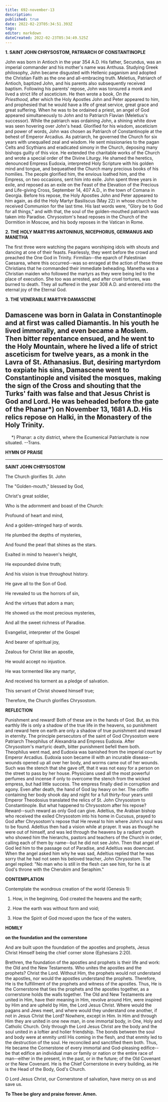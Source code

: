 ```yaml
---
title: 692-november-13
description: 
published: true
date: 2022-02-23T05:34:51.393Z
tags: 
editor: markdown
dateCreated: 2022-02-23T05:34:49.525Z
---
```



**1. SAINT JOHN CHRYSOSTOM, PATRIARCH OF CONSTANTINOPLE**

John was born in Antioch in the year 354 A.D. His father, Secundus, was an imperial commander and his mother's name was Anthusa. Studying Greek philosophy, John became disgusted with Hellenic paganism and adopted the Christian Faith as the one and all-embracing truth. Meletius, Patriarch of Antioch, baptized John, and his parents also subsequently received baptism. Following his parents' repose, John was tonsured a monk and lived a strict life of asceticism. He then wrote a book, *On the Priesthood,* after which the Holy Apostles John and Peter appeared to him, and prophesied that he would have a life of great service, great grace and great suffering. When he was to be ordained a priest, an angel of God appeared simultaneously to John and to Patriarch Flavian (Meletius's successor). While the patriarch was ordaining John, a shining white dove was seen hovering over John's head. Glorified for his wisdom, asceticism and power of words, John was chosen as Patriarch of Constantinople at the behest of Emperor Arcadius. As patriarch, he governed the Church for six years with unequalled zeal and wisdom. He sent missionaries to the pagan Celts and Scythians and eradicated simony in the Church, deposing many bishops guilty of this vice. He extended the charitable works of the Church and wrote a special order of the Divine Liturgy. He shamed the heretics, denounced Empress Eudoxia, interpreted Holy Scripture with his golden mind and tongue, and bequeathed the Church many precious books of his homilies. The people glorified him, the envious loathed him, and the Empress, on two occasions, sent him into exile. John spent three years in exile, and reposed as an exile on the Feast of the Elevation of the Precious and Life-giving Cross, September 14, 407 A.D., in the town of Comana in Georgia. Before his repose, the Holy Apostles John and Peter appeared to him again, as did the Holy Martyr Basiliscus (May 22) in whose church he received Communion for the last time. His last words were, "Glory be to God for all things," and with that, the soul of the golden-mouthed patriarch was taken into Paradise. Chrysostom's head reposes in the Church of the Dormition in Moscow, and his body reposes in the Vatican in Rome.

**2. THE HOLY MARTYRS ANTONINUS, NICEPHORUS, GERMANUS AND MANETHA**

The first three were watching the pagans worshiping idols with shouts and dancing at one of their feasts. Fearlessly, they went before the crowd and preached the One God in Trinity. Firmilian--the eparch of Palestinian Caesarea, where this occurred--was so enraged at the action of these three Christians that he commanded their immediate beheading. Manetha was a Christian maiden who followed the martyrs as they were being led to the place of execution. She too was arrested, and after cruel tortures, was burned to death. They all suffered in the year 308 A.D. and entered into the eternal joy of the Eternal God.

**3. THE VENERABLE MARTYR DAMASCENE**

Damascene was born in Galata in Constantinople and at first was called Diamantis. In his youth he lived immorally, and even became a Moslem. Then bitter repentance ensued, and he went to the Holy Mountain, where he lived a life of strict asceticism for twelve years, as a monk in the Lavra of St. Athanasius. But, desiring martyrdom to expiate his sins, Damascene went to Constantinople and visited the mosques, making the sign of the Cross and shouting that the Turks' faith was false and that Jesus Christ is God and Lord. He was beheaded before the gate of the Phanar*) on November 13, 1681 A.D. His relics repose on Halki, in the Monastery of the Holy Trinity.
--------------------
     *) Phanar: a city district, where the Ecumenical Patriarchate is now situated. --Trans.



**HYMN OF PRAISE**
****

**SAINT JOHN CHRYSOSTOM**

The Church glorifies St. John

The "Golden-mouth," blessed by God,

Christ's great soldier,

Who is the adornment and boast of the Church:

Profound of heart and mind,

And a golden-stringed harp of words.

He plumbed the depths of mysteries,

And found the pearl that shines as the stars.

Exalted in mind to heaven's height,

He expounded divine truth;

And his vision is true throughout history.

He gave all to the Son of God.

He revealed to us the horrors of sin,

And the virtues that adorn a man;

He showed us the most precious mysteries,

And all the sweet richness of Paradise.

Evangelist, interpreter of the Gospel

And bearer of spiritual joy,

Zealous for Christ like an apostle,

He would accept no injustice.

He was tormented like any martyr,

And received his torment as a pledge of salvation.

This servant of Christ showed himself true;

Therefore, the Church glorifies Chrysostom. 


**REFLECTION**

Punishment and reward! Both of these are in the hands of God. But, as this earthly life is only a shadow of the true life in the heavens, so punishment and reward here on earth are only a shadow of true punishment and reward in eternity. The principle persecutors of the saint of God Chrysostom were Patriarch Theophilus of Alexandria and Empress Eudoxia. After Chrysostom's martyric death, bitter punishment befell them both. Theophilus went mad, and Eudoxia was banished from the imperial court by Emperor Arcadius. Eudoxia soon became ill with an incurable disease--wounds opened up all over her body, and worms came out of her wounds. Such was the stench that she gave off, that it was not easy for a person on the street to pass by her house. Physicians used all the most powerful perfumes and incense if only to overcome the stench from the wicked empress, but had little success. The empress finally died in corruption and agony. Even after death, the hand of God lay heavy on her. The coffin containing her body shook day and night for a full thirty-four years until Emperor Theodosius translated the relics of St. John Chrysostom to Constantinople. But what happened to Chrysostom after his repose? Reward--such reward as only God can give. Adeltius, the Arabian bishop who received the exiled Chrysostom into his home in Cucusus, prayed to God after Chrysostom's repose that He reveal to him where John's soul was to be found. Adeltius then had a vision while at prayer. It was as though he were out of himself, and was led through the heavens by a radiant youth who showed him the hierarchs, pastors and teachers of the Church in order, calling each of them by name--but he did not see John. Then that angel of God led him to the passage out of Paradise, and Adeltius was downcast. When the angel asked him why he was sad, Adeltius replied that he was sorry that he had not seen his beloved teacher, John Chrysostom. The angel replied: "No man who is still in the flesh can see him, for he is at God's throne with the Cherubim and Seraphim."



**CONTEMPLATION**

Contemplate the wondrous creation of the world (Genesis 1):

1.  How, in the beginning, God created the heavens and the earth;

1.  How the earth was without form and void;

1.  How the Spirit of God moved upon the face of the waters.



**HOMILY**

**on the foundation and the cornerstone**

And are built upon the foundation of the apostles and prophets, Jesus Christ Himself being the chief corner stone (Ephesians 2:20).

Brethren, the foundation of the apostles and prophets is their life and work: the Old and the New Testaments. Who unites the apostles and the prophets? Christ the Lord. Without Him, the prophets would not understand the apostles, nor would the apostles understand the prophets. Therefore, He is the fulfillment of the prophets and witness of the apostles. Thus, He is the Cornerstone that ties the prophets and the apostles together, as a cornerstone holds the walls together. The Old and New Testaments are united in Him, have their meaning in Him, revolve around Him, were inspired by Him and are upheld by Him, the Lord Jesus Christ. Where would the pagans and Jews meet, and where would they understand one another, if not in Jesus Christ the Lord? Nowhere, except in Him. In Him and through Him they are united in one new man, in one immortal body, in One, Holy and Catholic Church. Only through the Lord Jesus Christ are the body and the soul united in a loftier and holier friendship. The bonds between the soul and body were at enmity until His coming in the flesh, and that enmity led to the destruction of the soul. He reconciled and sanctified them both. Thus, He became the Cornerstone of every immortal and God-pleasing edifice--be that edifice an individual man or family or nation or the entire race of man--either in the present, in the past, or in the future; of the Old Covenant or the New Covenant. He is the Chief Cornerstone in every building, as He is the Head of the Body, God's Church.

O Lord Jesus Christ, our Cornerstone of salvation, have mercy on us and save us.

**To Thee be glory and praise forever. Amen.**
